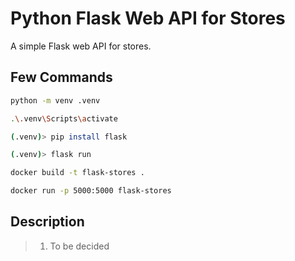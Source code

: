 # Python Flask Web API for Stores

A simple Flask web API for stores.

## Few Commands

```bash
python -m venv .venv

.\.venv\Scripts\activate

(.venv)> pip install flask

(.venv)> flask run

docker build -t flask-stores .

docker run -p 5000:5000 flask-stores
```

## Description

> 1. To be decided
